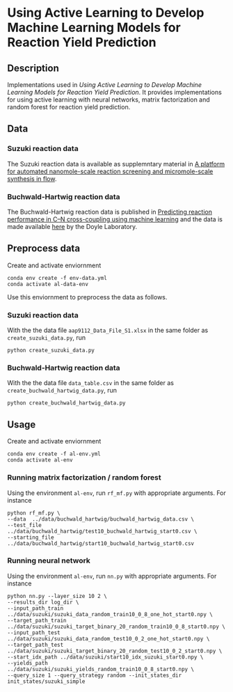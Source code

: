 # Using Active Learning to Develop Machine Learning Models for Reaction Yield Prediction

## Description
Implementations used in *Using Active Learning to Develop Machine Learning Models for Reaction Yield Prediction*. It provides implementations for using active learning with neural networks, matrix factorization and random forest for reaction yield prediction.

## Data

### Suzuki reaction data
The Suzuki reaction data is available as supplemntary material in [A platform for automated nanomole-scale reaction screening and micromole-scale synthesis in flow](https://doi.org/10.1126/science.aap9112).


### Buchwald-Hartwig reaction data
The Buchwald-Hartwig reaction data is published in [Predicting reaction performance in C–N cross-coupling using machine learning](https://doi.org/10.1126/science.aar5169) and the data is made available [here](https://github.com/doylelab/rxnpredict) by the Doyle Laboratory.


## Preprocess data
Create and activate enviornment
```
conda env create -f env-data.yml
conda activate al-data-env
```
Use this enviornment to preprocess the data as follows.


### Suzuki reaction data
With the the data file `aap9112_Data_File_S1.xlsx` in the same folder as `create_suzuki_data.py`, run
```
python create_suzuki_data.py
```

### Buchwald-Hartwig reaction data
With the the data file `data_table.csv` in the same folder as `create_buchwald_hartwig_data.py`, run
```
python create_buchwald_hartwig_data.py
```
## Usage

Create and activate enviornment
```
conda env create -f al-env.yml
conda activate al-env
```

### Running matrix factorization / random forest



Using the environment `al-env`, run `rf_mf.py` with appropriate arguments. For instance

```
python rf_mf.py \
--data  ../data/buchwald_hartwig/buchwald_hartwig_data.csv \
--test_file ../data/buchwald_hartwig/test10_buchwald_hartwig_start0.csv \
--starting_file ../data/buchwald_hartwig/start10_buchwald_hartwig_start0.csv
```


### Running neural network


Using the environment `al-env`, run `nn.py` with appropriate arguments. For instance
```
python nn.py --layer_size 10 2 \
--results_dir log_dir \
--input_path_train ../data/suzuki/suzuki_data_random_train10_0_8_one_hot_start0.npy \
--target_path_train ../data/suzuki/suzuki_target_binary_20_random_train10_0_8_start0.npy \
--input_path_test ../data/suzuki/suzuki_data_random_test10_0_2_one_hot_start0.npy \
--target_path_test ../data/suzuki/suzuki_target_binary_20_random_test10_0_2_start0.npy \
--start_idx_path ../data/suzuki/start10_idx_suzuki_start0.npy \
--yields_path ../data/suzuki/suzuki_yields_random_train10_0_8_start0.npy \
--query_size 1 --query_strategy random --init_states_dir init_states/suzuki_simple
```

